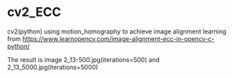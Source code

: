 # cv2_ECC
cv2(python) using motion_homography to achieve image alignment
learning from https://www.learnopencv.com/image-alignment-ecc-in-opencv-c-python/

The result is image 2_13-500.jpg(iterations=500) and 2_13_5000.jpg(iterations=5000)

